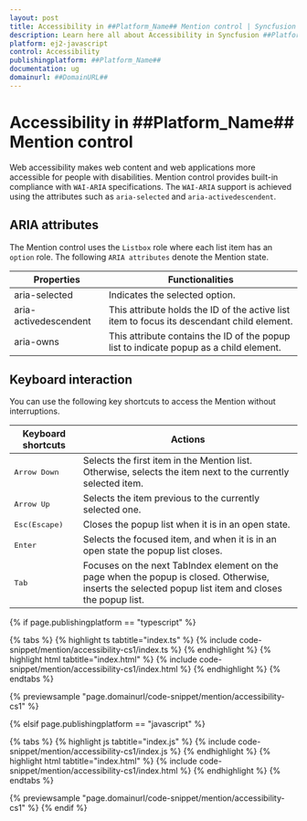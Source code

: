 ```yaml
---
layout: post
title: Accessibility in ##Platform_Name## Mention control | Syncfusion
description: Learn here all about Accessibility in Syncfusion ##Platform_Name## Mention control of Syncfusion Essential JS 2 and more.
platform: ej2-javascript
control: Accessibility 
publishingplatform: ##Platform_Name##
documentation: ug
domainurl: ##DomainURL##
---
```


# Accessibility in ##Platform_Name## Mention control

Web accessibility makes web content and web applications more accessible for people with disabilities. Mention control provides built-in compliance with `WAI-ARIA` specifications. The `WAI-ARIA` support is achieved using the attributes such as `aria-selected` and `aria-activedescendent`.

## ARIA attributes

The Mention control uses the `Listbox` role where each list item has an `option` role. The following `ARIA attributes` denote the Mention state.

| **Properties** | **Functionalities** |
| --- | --- |
| aria-selected | Indicates the selected option.|
| aria-activedescendent | This attribute holds the ID of the active list item  to focus its descendant child element. |
| aria-owns | This attribute contains the ID of the popup list to indicate popup as a child element. |

## Keyboard interaction

You can use the following key shortcuts to access the Mention without interruptions.

| **Keyboard shortcuts** | **Actions** |
| --- | --- |
| <kbd>Arrow Down</kbd> | Selects the first item in the Mention list. Otherwise, selects the item next to the currently selected item. |
| <kbd>Arrow Up</kbd> | Selects the item previous to the currently selected one. |
| <kbd>Esc(Escape)</kbd> | Closes the popup list when it is in an open state. |
| <kbd>Enter</kbd> | Selects the focused item, and when it is in an open state the popup list closes. |
| <kbd>Tab</kbd> | Focuses on the next TabIndex element on the page when the popup is closed. Otherwise, inserts the selected popup list item and closes the popup list. |

{% if page.publishingplatform == "typescript" %}

 {% tabs %}
{% highlight ts tabtitle="index.ts" %}
{% include code-snippet/mention/accessibility-cs1/index.ts %}
{% endhighlight %}
{% highlight html tabtitle="index.html" %}
{% include code-snippet/mention/accessibility-cs1/index.html %}
{% endhighlight %}
{% endtabs %}
        
{% previewsample "page.domainurl/code-snippet/mention/accessibility-cs1" %}

{% elsif page.publishingplatform == "javascript" %}

{% tabs %}
{% highlight js tabtitle="index.js" %}
{% include code-snippet/mention/accessibility-cs1/index.js %}
{% endhighlight %}
{% highlight html tabtitle="index.html" %}
{% include code-snippet/mention/accessibility-cs1/index.html %}
{% endhighlight %}
{% endtabs %}

{% previewsample "page.domainurl/code-snippet/mention/accessibility-cs1" %}
{% endif %}
